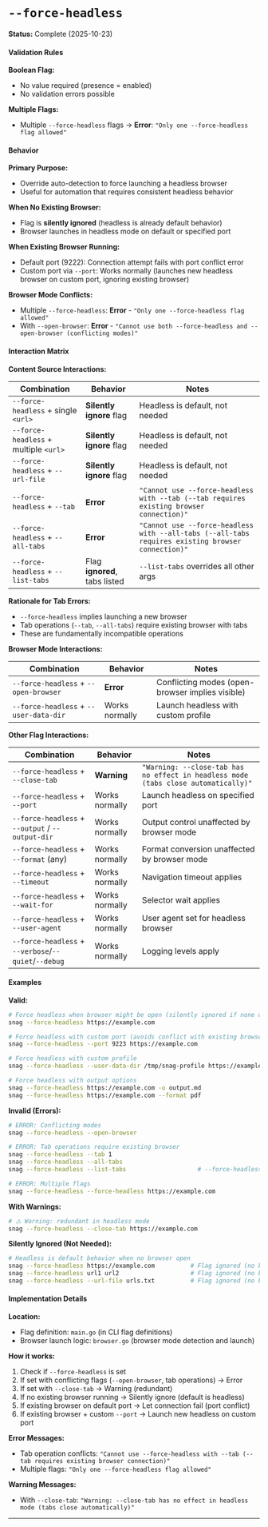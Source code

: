 # `--force-headless`

**Status:** Complete (2025-10-23)

#### Validation Rules

**Boolean Flag:**
- No value required (presence = enabled)
- No validation errors possible

**Multiple Flags:**
- Multiple `--force-headless` flags → **Error**: `"Only one --force-headless flag allowed"`

#### Behavior

**Primary Purpose:**
- Override auto-detection to force launching a headless browser
- Useful for automation that requires consistent headless behavior

**When No Existing Browser:**
- Flag is **silently ignored** (headless is already default behavior)
- Browser launches in headless mode on default or specified port

**When Existing Browser Running:**
- Default port (9222): Connection attempt fails with port conflict error
- Custom port via `--port`: Works normally (launches new headless browser on custom port, ignoring existing browser)

**Browser Mode Conflicts:**
- Multiple `--force-headless`: **Error** - `"Only one --force-headless flag allowed"`
- With `--open-browser`: **Error** - `"Cannot use both --force-headless and --open-browser (conflicting modes)"`

#### Interaction Matrix

**Content Source Interactions:**

| Combination | Behavior | Notes |
|-------------|----------|-------|
| `--force-headless` + single `<url>` | **Silently ignore** flag | Headless is default, not needed |
| `--force-headless` + multiple `<url>` | **Silently ignore** flag | Headless is default, not needed |
| `--force-headless` + `--url-file` | **Silently ignore** flag | Headless is default, not needed |
| `--force-headless` + `--tab` | **Error** | `"Cannot use --force-headless with --tab (--tab requires existing browser connection)"` |
| `--force-headless` + `--all-tabs` | **Error** | `"Cannot use --force-headless with --all-tabs (--all-tabs requires existing browser connection)"` |
| `--force-headless` + `--list-tabs` | Flag **ignored**, tabs listed | `--list-tabs` overrides all other args |

**Rationale for Tab Errors:**
- `--force-headless` implies launching a new browser
- Tab operations (`--tab`, `--all-tabs`) require existing browser with tabs
- These are fundamentally incompatible operations

**Browser Mode Interactions:**

| Combination | Behavior | Notes |
|-------------|----------|-------|
| `--force-headless` + `--open-browser` | **Error** | Conflicting modes (open-browser implies visible) |
| `--force-headless` + `--user-data-dir` | Works normally | Launch headless with custom profile |

**Other Flag Interactions:**

| Combination | Behavior | Notes |
|-------------|----------|-------|
| `--force-headless` + `--close-tab` | **Warning** | `"Warning: --close-tab has no effect in headless mode (tabs close automatically)"` |
| `--force-headless` + `--port` | Works normally | Launch headless on specified port |
| `--force-headless` + `--output` / `--output-dir` | Works normally | Output control unaffected by browser mode |
| `--force-headless` + `--format` (any) | Works normally | Format conversion unaffected by browser mode |
| `--force-headless` + `--timeout` | Works normally | Navigation timeout applies |
| `--force-headless` + `--wait-for` | Works normally | Selector wait applies |
| `--force-headless` + `--user-agent` | Works normally | User agent set for headless browser |
| `--force-headless` + `--verbose`/`--quiet`/`--debug` | Works normally | Logging levels apply |

#### Examples

**Valid:**
```bash
# Force headless when browser might be open (silently ignored if none open)
snag --force-headless https://example.com

# Force headless with custom port (avoids conflict with existing browser)
snag --force-headless --port 9223 https://example.com

# Force headless with custom profile
snag --force-headless --user-data-dir /tmp/snag-profile https://example.com

# Force headless with output options
snag --force-headless https://example.com -o output.md
snag --force-headless https://example.com --format pdf
```

**Invalid (Errors):**
```bash
# ERROR: Conflicting modes
snag --force-headless --open-browser

# ERROR: Tab operations require existing browser
snag --force-headless --tab 1
snag --force-headless --all-tabs
snag --force-headless --list-tabs                    # --force-headless ignored, lists tabs from existing browser

# ERROR: Multiple flags
snag --force-headless --force-headless https://example.com
```

**With Warnings:**
```bash
# ⚠️ Warning: redundant in headless mode
snag --force-headless --close-tab https://example.com
```

**Silently Ignored (Not Needed):**
```bash
# Headless is default behavior when no browser open
snag --force-headless https://example.com          # Flag ignored (no browser)
snag --force-headless url1 url2                    # Flag ignored (no browser)
snag --force-headless --url-file urls.txt          # Flag ignored (no browser)
```

#### Implementation Details

**Location:**
- Flag definition: `main.go` (in CLI flag definitions)
- Browser launch logic: `browser.go` (browser mode detection and launch)

**How it works:**
1. Check if `--force-headless` is set
2. If set with conflicting flags (`--open-browser`, tab operations) → Error
3. If set with `--close-tab` → Warning (redundant)
4. If no existing browser running → Silently ignore (default is headless)
5. If existing browser on default port → Let connection fail (port conflict)
6. If existing browser + custom `--port` → Launch new headless on custom port

**Error Messages:**
- Tab operation conflicts: `"Cannot use --force-headless with --tab (--tab requires existing browser connection)"`
- Multiple flags: `"Only one --force-headless flag allowed"`

**Warning Messages:**
- With `--close-tab`: `"Warning: --close-tab has no effect in headless mode (tabs close automatically)"`

---
